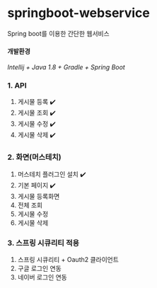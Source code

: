 # springboot-webservice
Spring boot를 이용한 간단한 웹서비스

#### 개발환경
_Intellij + Java 1.8 + Gradle + Spring Boot_

### 1. API
1) 게시물 등록 :heavy_check_mark:
2) 게시물 조회 :heavy_check_mark:
3) 게시물 수정 :heavy_check_mark:
4) 게시물 삭제 :heavy_check_mark:

### 2. 화면(머스테치)
1) 머스테치 플러그인 설치 :heavy_check_mark:
2) 기본 페이지 :heavy_check_mark:
3) 게시물 등록화면
4) 전체 조회
5) 게시물 수정 
6) 게시물 삭제

### 3. 스프링 시큐리티 적용
1) 스프링 시큐리티 + Oauth2 클라이언트
2) 구글 로그인 연동
3) 네이버 로그인 연동


